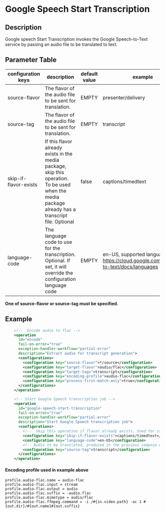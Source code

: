 # Google Speech Start Transcription

## Description

Google speech Start Transcription invokes the Google Speech-to-Text service by passing an audio file to be translated to 
text.

## Parameter Table

|configuration keys|description|default value|example|
|------------------|-------|-----------|-------------|
|source-flavor|The flavor of the audio file to be sent for translation.|EMPTY|presenter/delivery|
|source-tag|The flavor of the audio file to be sent for translation.|EMPTY|transcript|
|skip-if-flavor-exists|If this flavor already exists in the media package, skip this operation.<br/>To be used when the media package already has a transcript file. Optional|false|captions/timedtext|
|language-code|The language code to use for the transcription. Optional. If set, it will override the configuration language code|EMPTY|en-US, supported language: https://cloud.google.com/speech-to-text/docs/languages|

**One of source-flavor or source-tag must be specified.**

## Example

```xml
    <!--  Encode audio to flac -->
    <operation
      id="encode"
      fail-on-error="true"
      exception-handler-workflow="partial-error"
      description="Extract audio for transcript generation">
      <configurations>
        <configuration key="source-flavor">*/source</configuration>
        <configuration key="target-flavor">audio/flac</configuration>
        <configuration key="target-tags">transcript</configuration>
        <configuration key="encoding-profile">audio-flac</configuration>
        <configuration key="process-first-match-only">true</configuration>
      </configurations>
    </operation> 

    <!-- Start Google Speech transcription job -->
    <operation
      id="google-speech-start-transcription"
      fail-on-error="true"
      exception-handler-workflow="partial-error"
      description="Start Google Speech transcription job">
      <configurations>
        <!--  Skip this operation if flavor already exists. Used for cases when mp already has captions. -->
        <configuration key="skip-if-flavor-exists">captions/timedtext</configuration>
        <configuration key="language-code">en-US</configuration>
        <!-- Audio to be translated, produced in the previous compose operation -->
        <configuration key="source-tag">transcript</configuration>
      </configurations>
    </operation>
```

#### Encoding profile used in example above
```
profile.audio-flac.name = audio-flac
profile.audio-flac.input = stream
profile.audio-flac.output = audio
profile.audio-flac.suffix = -audio.flac
profile.audio-flac.mimetype = audio/flac
profile.audio-flac.ffmpeg.command = -i /#{in.video.path} -ac 1 #{out.dir}/#{out.name}#{out.suffix}
```
